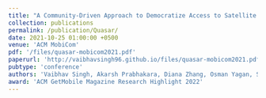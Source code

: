 ```yaml
---
title: "A Community-Driven Approach to Democratize Access to Satellite Ground Stations"
collection: publications
permalink: /publication/Quasar/
date: 2021-10-25 01:00:00 +0500
venue: 'ACM MobiCom'
pdf: '/files/quasar-mobicom2021.pdf'
paperurl: 'http://vaibhavsingh96.github.io/files/quasar-mobicom2021.pdf'
pubtype: 'conference'
authors: 'Vaibhav Singh, Akarsh Prabhakara, Diana Zhang, Osman Yagan, Swarun Kumar'
award: 'ACM GetMobile Magazine Research Highlight 2022'
---
```

